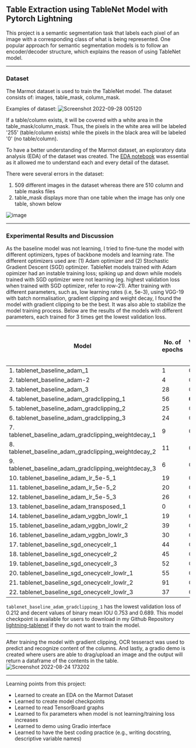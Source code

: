 ## Table Extraction using TableNet Model with Pytorch Lightning

This project is a semantic segmentation task that labels each pixel of an image with a corresponding class of what is being represented. One popular approach for semantic segmentation models is to follow an encoder/decoder structure, which explains the reason of using TableNet model. 

---
### Dataset
 The Marmot dataset is used to train the TableNet model. The dataset consists of: images, table_mask, column_mask. 
 
 Examples of dataset: 
 ![Screenshot 2022-09-28 005120](https://user-images.githubusercontent.com/107597583/192587968-0a756041-40f2-46de-be96-4ef0390f90f0.png)
 
  If a table/column exists, it will be covered with a white area in the table_mask/column_mask. Thus, the pixels in the white area will be labeled '255' (table/column exists) while the pixels in the black area will be labeled '0' (no table/column). 

 To have a better understanding of the Marmot dataset, an exploratory data analysis (EDA) of the dataset was created.
 The [EDA notebook](https://github.com/claudiamohh/lightning-tablenet/blob/main/notebooks/Marmot_EDA.ipynb) was essential as it allowed me to understand each and every detail of the dataset.
 
 There were several errors in the dataset: 
  1. 509 different images in the dataset whereas there are 510 column and table masks files
  2. table_mask displays more than one table when the image has only one table, shown below
  
  ![image](https://user-images.githubusercontent.com/107597583/192589249-1ce53acd-7abc-4414-a5cc-bfefaafa2f3e.png)

 ---
### Experimental Results and Discussion 
  
 As the baseline model was not learning, I tried to fine-tune the model with different optimizers, types of backbone models and learning rate. The different optimizers used are: (1) Adam optimizer and (2) Stochastic Gradient Descent (SGD) optimizer. TableNet models trained with Adam opimizer had an instable training loss; spiking up and down while models trained with SGD optimizer were not learning (eg. highest validation loss when trained with SGD optimizer, refer to row-21). After training with different parameters, such as, low learning rates (i.e, 5e-3), using VGG-19 with batch normalisation, gradient clipping and weight decay, I found the model with gradient clipping to be the best. It was also able to stabilize the model training process. Below are the results of the models with different parameters, each trained for 3 times get the lowest validation loss.  
 
| Model | No. of epochs | Validation Loss | Binary mean IOU for table | Binary mean IOU for column | 
|-------|---------------|-----------------|---------------------------|----------------------------|
|1. tablenet_baseline_adam_1| 1 | 0.384 | 0.740 | 0.652 |
|2. tablenet_baseline_adam-2| 4 | 0.361 | 0.750 | 0.650 | 
|3. tablenet_baseline_adam_3| 28 | 0.298 | 0.807 | 0.697|
|4. tablenet_baseline_adam_gradclipping_1| 56 | **0.212** | 0.753 | 0.689|
|5. tablenet_baseline_adam_gradclipping_2| 25 | 0.225 | 0.682 | 0.709|
|6. tablenet_baseline_adam_gradclipping_3| 24 | 0.220 | 0.756 | **0.717**|
|7. tablenet_baseline_adam_gradclipping_weightdecay_1| 9 | 0.321 | 0.136 | 0.112|
|8. tablenet_baseline_adam_gradclipping_weightdecay_2| 11 | 0.299 | 0.136 | 0.111|
|9. tablenet_baseline_adam_gradclipping_weightdecay_3| 6 | 0.342 | 0.136 | 0.113|
|10. tablenet_baseline_adam_lr_5e-5_1|19|0.286| **0.812**| 0.707
|11. tablenet_baseline_adam_lr_5e-5_2|20|0.266| 0.572| 0.673
|12. tablenet_baseline_adam_lr_5e-5_3|26|0.281|0.796| 0.715
|13. tablenet_baseline_adam_transposed_1|0|0.456| 0.649| 0.651|
|14. tablenet_baseline_adam_vggbn_lowlr_1|19|0.285|0.136|0.111
|15. tablenet_baseline_adam_vggbn_lowlr_2|39|0.285|0.136|0.112
|16. tablenet_baseline_adam_vggbn_lowlr_3|30|0.288|0.136|0.112
|17. tablenet_baseline_sgd_onecycelr_1|44|0.488|0.226| 0.279|
|18. tablenet_baseline_sgd_onecycelr_2|45|0.583|0.592|0.497|
|19. tablenet_baseline_sgd_onecycelr_3|52|0.511|0.585|0.302
|20. tablenet_baseline_sgd_onecycelr_lowlr_1|55|0.459|0.252| 0.242
|21. tablenet_baseline_sgd_onecycelr_lowlr_2|91|0.804|0.161|0.233 |
|22. tablenet_baseline_sgd_onecycelr_lowlr_3|37|0.648|0.177| 0.137| 

`tablenet_baseline_adam_gradclipping_1` has the lowest validation loss of 0.212 and decent values of binary mean IOU 0.753 and 0.689. This model checkpoint is available for users to download in my Github Repository [lightning-tablenet](https://github.com/claudiamohh/lightning-tablenet) if they do not want to train the model.

---

After training the model with gradient clipping, OCR tesseract was used to predict and recognize content of the columns. And lastly, a gradio demo is created where users are able to drag/upload an image and the output will return a dataframe of the contents in the table. 
![Screenshot 2022-08-24 173202](https://user-images.githubusercontent.com/107597583/186386131-392d7866-91fe-4bb9-9655-ac260f1f4d29.png)

--- 
Learning points from this project: 
- Learned to create an EDA on the Marmot Dataset
- Learned to create model checkpoints 
- Learned to read TensorBoard graphs
- Learned to fix parameters when model is not learning/training loss increases
- Learned to demo using Gradio interface
- Learned to have the best coding practice (e.g., writing docstring, descriptive variable names)
